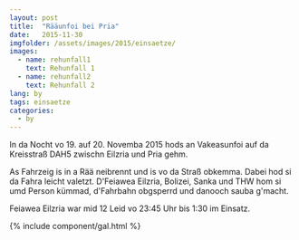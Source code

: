 ```yaml
---
layout: post
title:  "Rääunfoi bei Pria"
date:   2015-11-30
imgfolder: /assets/images/2015/einsaetze/
images:
  - name: rehunfall1
    text: Rehunfall 1
  - name: rehunfall2
    text: Rehunfall 2
lang: by
tags: einsaetze
categories:
  - by
---
```


In da Nocht vo 19. auf 20. Novemba 2015 hods an Vakeasunfoi auf da Kreisstraß DAH5 zwischn Eilzria und Pria gehm.

As Fahrzeig is in a Rää neibrennt und is vo da Straß obkemma. Dabei hod si da Fahra leicht valetzt. D'Feiawea Eilzria, Bolizei, Sanka und THW hom si umd Person kümmad, d'Fahrbahn obgsperrd und danooch sauba g'macht.

Feiawea Eilzria war mid 12 Leid vo 23:45 Uhr bis 1:30 im Einsatz.

{% include component/gal.html %}

